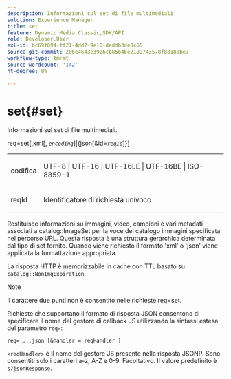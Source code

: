 ```yaml
---
description: Informazioni sul set di file multimediali.
solution: Experience Manager
title: set
feature: Dynamic Media Classic,SDK/API
role: Developer,User
exl-id: bc69f094-ff21-4dd7-9e10-daddb3de0c65
source-git-commit: 206e4643e3926cb85b4be2189743578f88180be7
workflow-type: tm+mt
source-wordcount: '142'
ht-degree: 0%

---
```


# set{#set}

Informazioni sul set di file multimediali.

req=set[,xml[, *`encoding`*]|{json[&amp;id=*`reqId`*]}]

<table id="simpletable_02C955F4EBAD4251A728F0FC68F432B5"> 
 <tr class="strow"> 
  <td class="stentry"> <p><span class="varname"> codifica</span> </p> </td> 
  <td class="stentry"> <p><span class="codeph"> UTF-8 | UTF-16 | UTF-16LE | UTF-16BE | ISO-8859-1</span> </p></td> 
 </tr> 
 <tr class="strow"> 
  <td class="stentry"> <p><span class="varname"> reqId</span> </p></td> 
  <td class="stentry"> <p>Identificatore di richiesta univoco </p></td> 
 </tr> 
</table>

Restituisce informazioni su immagini, video, campioni e vari metadati associati a catalog::ImageSet per la voce del catalogo immagini specificata nel percorso URL. Questa risposta è una struttura gerarchica determinata dal tipo di set fornito. Quando viene richiesto il formato &#39;xml&#39; o &#39;json&#39; viene applicata la formattazione appropriata.

La risposta HTTP è memorizzabile in cache con TTL basato su `catalog::NonImgExpiration`.

>[!NOTE]
>
>Il carattere due punti non è consentito nelle richieste req=set.

Richieste che supportano il formato di risposta JSON consentono di specificare il nome del gestore di callback JS utilizzando la sintassi estesa del parametro `req=`:

`req=...,json [&handler = reqHandler ]`

`<reqHandler>` è il nome del gestore JS presente nella risposta JSONP. Sono consentiti solo i caratteri a-z, A-Z e 0-9. Facoltativo. Il valore predefinito è `s7jsonResponse`.
